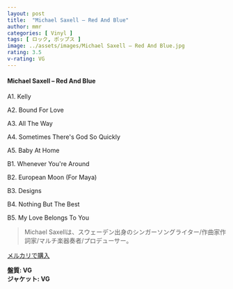 ```yaml
---
layout: post
title:  "Michael Saxell – Red And Blue"
author: mmr
categories: [ Vinyl ]
tags: [ ロック, ポップス ]
image: ../assets/images/Michael Saxell – Red And Blue.jpg
rating: 3.5
v-rating: VG
---
```


#### Michael Saxell – Red And Blue

A1. Kelly

A2. Bound For Love

A3. All The Way

A4. Sometimes There's God So Quickly

A5. Baby At Home

B1. Whenever You're Around

B2. European Moon (For Maya)

B3. Designs

B4. Nothing But The Best

B5. My Love Belongs To You

> Michael Saxellは、スウェーデン出身のシンガーソングライター/作曲家作詞家/マルチ楽器奏者/プロデューサー。


[メルカリで購入](https://jp.mercari.com/item/m62004854005)

<div class="mt-4 mb-4 d-flex align-items-center">
<strong class="mr-1">盤質: VG</strong>
</div>
<div class="mt-4 mb-4 d-flex align-items-center">
<strong class="mr-1">ジャケット: VG</strong>
</div>
